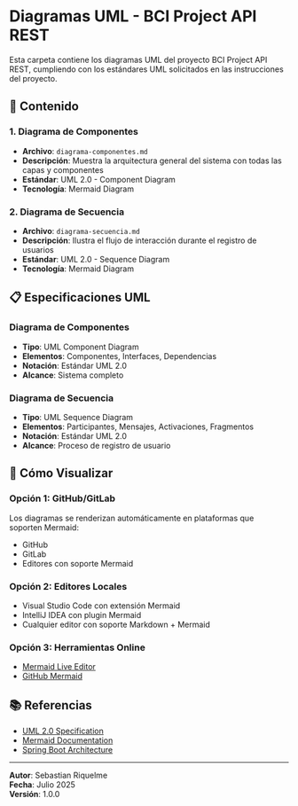 # Diagramas UML - BCI Project API REST

Esta carpeta contiene los diagramas UML del proyecto BCI Project API REST, cumpliendo con los estándares UML solicitados en las instrucciones del proyecto.

## 📁 Contenido

### 1. Diagrama de Componentes
- **Archivo**: `diagrama-componentes.md`
- **Descripción**: Muestra la arquitectura general del sistema con todas las capas y componentes
- **Estándar**: UML 2.0 - Component Diagram
- **Tecnología**: Mermaid Diagram

### 2. Diagrama de Secuencia
- **Archivo**: `diagrama-secuencia.md`
- **Descripción**: Ilustra el flujo de interacción durante el registro de usuarios
- **Estándar**: UML 2.0 - Sequence Diagram
- **Tecnología**: Mermaid Diagram


## 📋 Especificaciones UML

### Diagrama de Componentes
- **Tipo**: UML Component Diagram
- **Elementos**: Componentes, Interfaces, Dependencias
- **Notación**: Estándar UML 2.0
- **Alcance**: Sistema completo

### Diagrama de Secuencia  
- **Tipo**: UML Sequence Diagram
- **Elementos**: Participantes, Mensajes, Activaciones, Fragmentos
- **Notación**: Estándar UML 2.0
- **Alcance**: Proceso de registro de usuario

## 🔧 Cómo Visualizar

### Opción 1: GitHub/GitLab
Los diagramas se renderizan automáticamente en plataformas que soporten Mermaid:
- GitHub
- GitLab
- Editores con soporte Mermaid

### Opción 2: Editores Locales
- Visual Studio Code con extensión Mermaid
- IntelliJ IDEA con plugin Mermaid
- Cualquier editor con soporte Markdown + Mermaid

### Opción 3: Herramientas Online
- [Mermaid Live Editor](https://mermaid.live/)
- [GitHub Mermaid](https://github.blog/2022-02-14-include-diagrams-markdown-files-mermaid/)



## 📚 Referencias

- [UML 2.0 Specification](https://www.omg.org/spec/UML/2.0/)
- [Mermaid Documentation](https://mermaid-js.github.io/mermaid/)
- [Spring Boot Architecture](https://spring.io/projects/spring-boot)

---

**Autor**: Sebastian Riquelme  
**Fecha**: Julio 2025  
**Versión**: 1.0.0 